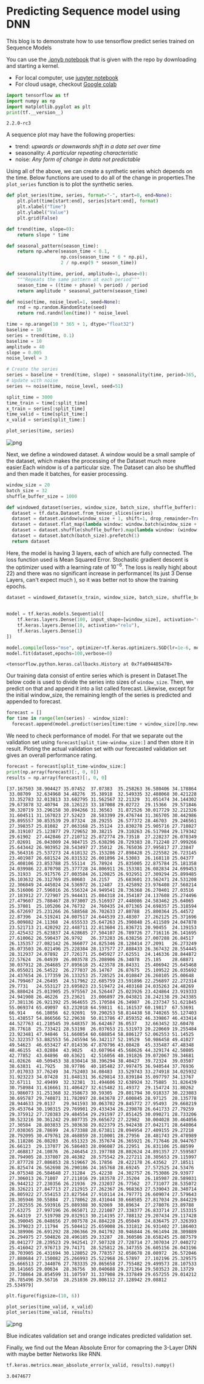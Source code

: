 # Predicting Sequence model using DNN

This blog is to demonstrate how to use tensorflow predict series trained on Sequence Models

You can use the [.ipnyb notebook](https://github.com/cyriacbijun/Tensorflow_NLP/blob/master/Sequence_model_DNN/Sequence_model_DNN.ipynb) that is given with the repo by downloading and starting a kernel.


*   For local computer, use [jupyter notebook](https://jupyter.org/install)
*   For cloud usage, checkout [Google colab](https://colab.research.google.com/notebooks/intro.ipynb)

```python
import tensorflow as tf
import numpy as np
import matplotlib.pyplot as plt
print(tf.__version__)
```

    2.2.0-rc3
    

A sequence plot may have the following properties:
* trend: *upwards or downwards shift in a data set over time*
* seasonality: *A particular repeating characteristic*
* noise: *Any form of change in data not predictable*

Using all of the above, we can create a synthetic series which depends on the time. Below functions are used to do all of the change in properties.The `plot_series` function is to plot the synthetic series. 


```python
def plot_series(time, series, format="-", start=0, end=None):
    plt.plot(time[start:end], series[start:end], format)
    plt.xlabel("Time")
    plt.ylabel("Value")
    plt.grid(False)

def trend(time, slope=0):
    return slope * time

def seasonal_pattern(season_time):
    return np.where(season_time < 0.1,
                    np.cos(season_time * 6 * np.pi),
                    2 / np.exp(9 * season_time))

def seasonality(time, period, amplitude=1, phase=0):
    """Repeats the same pattern at each period"""
    season_time = ((time + phase) % period) / period
    return amplitude * seasonal_pattern(season_time)

def noise(time, noise_level=1, seed=None):
    rnd = np.random.RandomState(seed)
    return rnd.randn(len(time)) * noise_level

time = np.arange(10 * 365 + 1, dtype="float32")
baseline = 10
series = trend(time, 0.1)  
baseline = 10
amplitude = 40
slope = 0.005
noise_level = 3

# Create the series
series = baseline + trend(time, slope) + seasonality(time, period=365, amplitude=amplitude)
# Update with noise
series += noise(time, noise_level, seed=51)

split_time = 3000
time_train = time[:split_time]
x_train = series[:split_time]
time_valid = time[split_time:]
x_valid = series[split_time:]

plot_series(time, series)
```


![png](output_3_0.png)


Next, we define a windowed dataset. A window would be a small sample of the dataset, which makes the processing of the Dataset much more easier.Each window is of a particular size. The Dataset can also be shuffled and then made it batches, for easier processing.


```python
window_size = 20
batch_size = 32
shuffle_buffer_size = 1000

def windowed_dataset(series, window_size, batch_size, shuffle_buffer):
  dataset = tf.data.Dataset.from_tensor_slices(series)
  dataset = dataset.window(window_size + 1, shift=1, drop_remainder=True)
  dataset = dataset.flat_map(lambda window: window.batch(window_size + 1))
  dataset = dataset.shuffle(shuffle_buffer).map(lambda window: (window[:-1], window[-1]))
  dataset = dataset.batch(batch_size).prefetch(1)
  return dataset
```

Here, the model is having 3 layers, each of which are fully connected. The loss function used is Mean Squared Error. Stochastic gradient descent is the optimizer used with a learning rate of $10^{-6}$. The loss is really high( about 22) and there was no significant increase in performance( Its just 3 Dense Layers, can't expect much ), so it was better not to show the training epochs.


```python
dataset = windowed_dataset(x_train, window_size, batch_size, shuffle_buffer_size)


model = tf.keras.models.Sequential([
    tf.keras.layers.Dense(100, input_shape=[window_size], activation="relu"), 
    tf.keras.layers.Dense(10, activation="relu"), 
    tf.keras.layers.Dense(1)
])

model.compile(loss="mse", optimizer=tf.keras.optimizers.SGD(lr=1e-6, momentum=0.9))
model.fit(dataset,epochs=100,verbose=0)

```




    <tensorflow.python.keras.callbacks.History at 0x7fa094485470>



Our training data consist of entire series which is present in Dataset.The below code is used to divide the series into sizes of `window_size`. Then, we predict on that and append it into a list called forecast. Likewise, except for the initial window_size, the remaining length of the series is predicted and appended to forecast.


```python
forecast = []
for time in range(len(series) - window_size):
  forecast.append(model.predict(series[time:time + window_size][np.newaxis]))
```

We need to check performance of model. For that we separate out the validation set using `forecast[split_time-window_size:]` and then store it in result. Ploting the actual validation set with our forecasted validation set gives an overall performance rating.


```python
forecast = forecast[split_time-window_size:]
print(np.array(forecast)[:, 0, 0])
results = np.array(forecast)[:, 0, 0]
```

    [37.167503 38.904427 35.07452  37.07383  35.258263 36.580406 34.178864
     33.08709  32.634968 34.48276  35.38918  32.549335 32.488068 30.421228
     33.352783 32.013813 33.602795 31.562567 32.21329  31.051474 34.144302
     29.673878 32.40794  28.126123 33.187008 29.02722  29.15366  29.571846
     30.320719 33.296158 30.894266 31.36563  31.872526 30.017729 32.212326
     31.604511 31.167023 27.52423  28.583399 29.476744 31.365705 30.442986
     29.895557 30.853539 29.87324  28.29255  26.577372 28.46703  29.246561
     27.398357 25.81082  27.063168 25.35124  23.830278 25.905716 27.718027
     28.319107 25.123877 29.729652 30.38215  29.310263 26.517984 29.179342
     29.61902  27.442846 27.210712 25.872774 29.73518  27.228237 26.070349
     27.02691  26.043009 24.984715 25.638296 28.729383 28.712248 27.999266
     25.643442 26.903952 28.543497 27.35012  26.765036 27.995817 27.23847
     26.564316 25.537273 24.618132 25.153286 27.898428 25.225582 26.723145
     23.401987 26.681524 26.831532 26.001896 24.53083  26.168118 25.04377
     25.408106 23.853788 25.55114  25.78924  25.835005 22.875784 25.181358
     24.039986 22.870798 25.377728 24.806911 26.153381 26.082834 24.699453
     25.31933  25.917576 27.003584 26.120825 26.932951 27.309294 25.899485
     26.103632 26.312769 25.80603  24.2157   25.683601 23.562471 24.531208
     22.306849 24.445024 24.536972 26.12487  23.425892 23.976408 27.568214
     26.516006 27.596016 26.556324 24.949541 28.736368 26.270401 27.03516
     27.183912 27.727907 25.944431 25.084318 24.354187 24.137608 25.274496
     27.479607 25.788467 28.973007 25.516937 27.448086 24.583462 25.64065
     25.37081  25.105206 24.76732  24.760435 24.071365 24.698357 25.318594
     26.672697 25.231266 26.588568 26.702633 27.80788  25.800364 25.44572
     22.87396  24.519241 24.007517 24.644539 23.48307  27.262125 25.371696
     25.009882 24.11368  24.655533 25.647263 25.390848 25.411589 24.047878
     23.521713 21.420292 22.448711 22.813604 21.836721 20.90455  24.139153
     22.425432 25.623837 24.628685 27.504107 26.789726 27.716116 26.141695
     27.610062 26.590437 26.9792   26.373283 26.638256 27.007288 26.84517
     26.135357 27.082142 26.366077 24.825346 28.128414 27.2091   26.273249
     26.073503 26.021496 25.228384 28.137577 27.888433 26.367432 28.554445
     28.312937 24.07892  27.726171 25.045927 27.62551  24.146336 28.844872
     22.57624  26.04939  26.003578 25.208906 26.34078  25.185    28.68871
     30.037912 28.264685 27.895618 25.423578 28.84331  25.406942 25.645468
     26.055021 26.54522  26.277037 26.14767  26.87675  25.109522 26.035692
     24.437654 26.177359 26.133253 25.728525 24.010847 26.260105 25.00648
     24.799467 24.26495  24.517962 22.685759 23.591896 22.256897 22.272314
     29.7731   24.553127 23.695023 23.519472 24.403168 24.035263 24.48269
     26.880424 25.013905 25.975567 24.526447 25.023926 23.424864 23.919333
     24.941908 26.46226  23.23621  23.006897 29.043821 28.242138 29.243385
     27.381136 26.921392 25.964655 25.170584 26.34987  26.237347 51.621845
     55.069374 65.49097  63.232018 64.59811  61.161537 60.19817  67.53691
     66.914    66.18056  62.92691  59.290253 58.814438 58.740265 55.127403
     51.438557 54.866566 52.29638  50.813786 47.859352 46.339867 46.433414
     44.527763 41.210545 39.648357 36.642467 36.0537   32.663452 32.60478
     28.77618  25.733421 28.53198  26.037653 21.531973 20.220669 19.255484
     23.923481 47.94846  51.660854 60.688854 58.886127 52.062553 51.14525
     52.322357 53.882553 56.245594 56.342117 52.19529  50.986458 49.41027
     49.54623  46.653427 47.014336 47.870796 43.08428  45.335487 47.48348
     48.46155  43.02884  43.9025   43.607964 45.568626 44.329174 42.50805
     42.77852  43.04896  40.63621  42.516056 40.191826 39.072067 39.34681
     41.02626  40.509453 38.830414 38.396294 38.40427  39.72324  39.03507
     38.63831  41.7925   38.97786  40.185482 37.997475 36.940544 37.76936
     37.017033 37.76249  34.752403 34.08483  33.529743 33.274918 34.025932
     31.923223 34.07428  31.848131 36.629814 33.839184 35.097797 34.13767
     32.67111  32.49499  32.32381  31.494606 32.638924 32.75885  31.826439
     30.758984 31.616661 31.406427 32.615482 31.49372  29.154724 31.80262
     31.986073 31.251368 32.358673 30.59305  29.801794 30.918337 30.223083
     30.695787 29.740871 31.782097 28.843678 27.600845 28.97125  28.135778
     28.944633 29.0137   29.941593 30.063702 29.845772 27.95493  29.668219
     29.453764 30.190315 29.769901 29.433434 26.239878 26.641733 27.79259
     29.375912 27.720383 29.484554 29.291597 27.851425 30.090271 28.733206
     30.523216 30.361242 29.807735 29.665672 27.22982  30.004028 30.464056
     27.30584  28.803833 25.303638 29.022379 25.942438 27.042171 28.648064
     27.030365 28.78699  24.673388 28.673811 28.094954 27.409155 29.27218
     28.792095 30.479761 28.468859 28.310001 28.27956  28.481743 29.478989
     26.118286 26.08203  26.651323 26.357674 26.365921 26.717646 28.944767
     26.66123  29.137077 26.586403 28.096087 26.22951  26.831106 25.88599
     27.468817 24.10876  26.246454 23.197788 28.802624 24.891357 27.559587
     28.794905 28.337807 28.46382  28.575542 29.227211 28.305653 29.115997
     27.877728 27.086853 28.519667 26.17856  28.422178 26.43562  27.18511
     26.825474 26.562698 26.290186 24.165768 28.69245  27.572525 24.53476
     24.075348 26.584648 27.31284  25.42238  24.302757 26.753086 29.93977
     27.306013 26.71807  27.211016 29.183578 27.35204  26.185987 28.589031
     26.944212 27.230356 26.21936  29.232037 26.77562  27.731077 28.535072
     28.326221 27.847713 27.212915 27.262367 26.968363 27.539043 28.340714
     26.805922 27.554153 23.827564 27.910114 24.797771 26.609074 27.579643
     28.305946 30.55884  27.178062 28.431044 30.668585 27.817034 29.844229
     27.282555 26.593916 25.089388 30.92069  30.89634  27.278076 23.89788
     27.63275  27.997196 26.065071 22.221087 27.338377 26.833714 27.153315
     26.64319  27.519798 29.032913 30.214195 27.788132 29.207434 29.117428
     26.390045 26.048656 27.007578 24.884228 25.05049  24.836475 27.326393
     26.379023 27.11794  25.504412 25.659008 26.331812 26.931402 27.186403
     24.389906 26.691292 28.206366 29.041792 30.946844 26.961494 28.309889
     26.294975 27.504826 28.496185 29.33287  28.360586 28.658245 25.887579
     28.041277 28.239523 29.942541 27.507328 27.728714 27.307034 27.040272
     25.416042 27.976713 29.74171  28.525812 26.347355 26.605156 26.043196
     28.703905 26.431694 30.128052 29.778357 32.058678 28.08972  26.572046
     27.880684 27.150082 25.266993 25.522968 26.57897  27.102196 25.329575
     25.666513 27.344076 27.783335 29.865658 27.755482 29.499573 28.107533
     30.141665 29.00634  28.36756  30.040688 29.271364 29.503523 28.13729
     27.730864 28.854599 31.107597 31.337908 29.337849 29.657255 29.014212
     26.785496 29.56716  28.251036 29.806112 27.128942 29.08812  25.534979]
    


```python
plt.figure(figsize=(10, 6))

plot_series(time_valid, x_valid)
plot_series(time_valid, results)
```


![png](output_12_0.png)


Blue indicates validation set and orange indicates predicted validation set.

Finally, we find out the Mean Absolute Error for comapring the 3-Layer DNN with maybe better Networks like RNN.


```python
tf.keras.metrics.mean_absolute_error(x_valid, results).numpy()
```




    3.0474677


